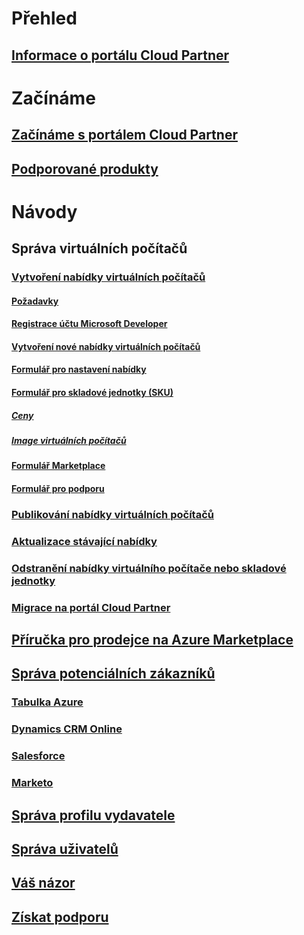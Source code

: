 # Přehled
## [Informace o portálu Cloud Partner](./cloud-partner-portal-what-is-the-cloud-partner-portal.md)

# Začínáme
## [Začínáme s portálem Cloud Partner](./cloud-partner-portal-getting-started-with-the-cloud-partner-portal.md)
## [Podporované produkty](./Cloud-partner-portal-products-that-can-get-published-via-portal.md)

# Návody
## Správa virtuálních počítačů
### [Vytvoření nabídky virtuálních počítačů](./cloud-partner-portal-publish-virtual-machine.md)
#### [Požadavky](./cloud-partner-portal-publish-virtual-machine.md#what-are-pre-requisites-for-publishing-a-vm)
#### [Registrace účtu Microsoft Developer](./cloud-partner-portal-dev-center-accounts-registration.md)
#### [Vytvoření nové nabídky virtuálních počítačů](./cloud-partner-portal-publish-virtual-machine.md#how-to-create-a-new-vm-offer)
#### [Formulář pro nastavení nabídky](./cloud-partner-portal-publish-virtual-machine.md#how-to-fill-out-the-offer-settings-form)
#### [Formulář pro skladové jednotky (SKU)](./cloud-partner-portal-publish-virtual-machine.md#how-to-create-skus)
##### [Ceny](./cloud-partner-portal-publish-virtual-machine.md#pricing)
##### [Image virtuálních počítačů](cloud-partner-portal-publish-virtual-machine.md#vm-images)
#### [Formulář Marketplace](./cloud-partner-portal-publish-virtual-machine.md#marketplace-form)
#### [Formulář pro podporu](cloud-partner-portal-publish-virtual-machine.md#support-form)
### [Publikování nabídky virtuálních počítačů](./Cloud-partner-portal-make-offer-live-on-Azure-Marketplace.md)

### [Aktualizace stávající nabídky](./cloud-partner-portal-update-existing-offer.md)
### [Odstranění nabídky virtuálního počítače nebo skladové jednotky](./cloud-partner-portal-delete-an-offer.md)
### [Migrace na portál Cloud Partner](./cloud-partner-portal-how-to-migrate-to-the-new-cloud-partner-portal.md)
## [Příručka pro prodejce na Azure Marketplace](./cloud-partner-portal-seller-guide.md)

## [Správa potenciálních zákazníků](./cloud-partner-portal-marketing-lead-management.md)
### [Tabulka Azure](./cloud-partner-portal-lead-management-instructions-azure-table.md)
### [Dynamics CRM Online](./cloud-partner-portal-lead-management-instructions-dynamics.md)
### [Salesforce](./cloud-partner-portal-lead-management-instructions-salesforce.md)
### [Marketo](./cloud-partner-portal-lead-management-instructions-marketo.md)

## [Správa profilu vydavatele](./cloud-partner-portal-manage-publisher-profile.md)
## [Správa uživatelů](./cloud-partner-portal-manage-users.md)
## [Váš názor](./cloud-partner-portal-give-feedback.md)
## [Získat podporu](./cloud-partner-portal-support-for-cloud-partner-portal.md)
